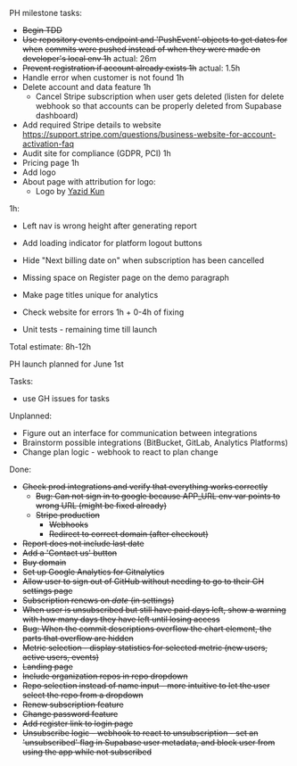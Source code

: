 
PH milestone tasks:

* ~~Begin TDD~~
* ~~Use repository events endpoint and 'PushEvent' objects to get dates for when~~
~~commits were pushed instead of when they were made on developer's local env 1h~~ actual: 26m
* ~~Prevent registration if account already exists 1h~~ actual: 1.5h
* Handle error when customer is not found 1h
* Delete account and data feature 1h
    * Cancel Stripe subscription when user gets deleted 
    (listen for delete webhook so that accounts can be properly deleted from Supabase dashboard)
* Add required Stripe details to website https://support.stripe.com/questions/business-website-for-account-activation-faq
* Audit site for compliance (GDPR, PCI) 1h
* Pricing page 1h
* Add logo
* About page with attribution for logo:
    * Logo by <a href="https://www.vecteezy.com/members/ykadesign">Yazid Kun</a>

1h:
* Left nav is wrong height after generating report
* Add loading indicator for platform logout buttons
* Hide "Next billing date on" when subscription has been cancelled
* Missing space on Register page on the demo paragraph
* Make page titles unique for analytics

* Check website for errors 1h + 0-4h of fixing
* Unit tests - remaining time till launch

Total estimate: 8h-12h

PH launch planned for June 1st

Tasks:

* use GH issues for tasks

Unplanned:

* Figure out an interface for communication between integrations
* Brainstorm possible integrations (BitBucket, GitLab, Analytics Platforms)
* Change plan logic - webhook to react to plan change

Done:

* ~~Check prod integrations and verify that everything works correctly~~
    * ~~Bug: Can not sign in to google because APP_URL env var points to wrong URL (might be fixed already)~~
    * ~~Stripe production~~
        * ~~Webhooks~~
        * ~~Redirect to correct domain (after checkout)~~
* ~~Report does not include last date~~
* ~~Add a 'Contact us' button~~
* ~~Buy domain~~
* ~~Set up Google Analytics for Gitnalytics~~
* ~~Allow user to sign out of GitHub without needing to go to their GH settings page~~
* ~~Subscription renews on _date_ (in settings)~~
* ~~When user is unsubscribed but still have paid days left, show a warning with
how many days they have left until losing access~~
* ~~Bug: When the commit descriptions overflow the chart <canvas/> element, the parts that overflow are hidden~~
* ~~Metric selection - display statistics for selected metric (new users, active users, events)~~
* ~~Landing page~~
* ~~Include organization repos in repo dropdown~~
* ~~Repo selection instead of name input - more intuitive to let the user select the repo from a dropdown~~
* ~~Renew subscription feature~~
* ~~Change password feature~~
* ~~Add register link to login page~~
* ~~Unsubscribe logic - webhook to react to unsubscription - set an 'unsubscribed' flag in Supabase user metadata,
 and block user from using the app while not subscribed~~